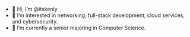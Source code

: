 - 👋 Hi, I’m @itskenly
- 👀 I’m interested in networking, full-stack development, cloud services, and cybersecurity.
- 🌱 I’m currently a senior majoring in Computer Science. 

<!---
itskenly/itskenly is a ✨ special ✨ repository because its `README.md` (this file) appears on your GitHub profile.
You can click the Preview link to take a look at your changes.
--->
